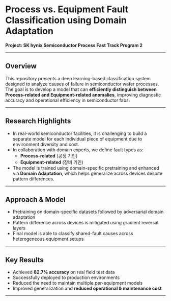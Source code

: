 # Process vs. Equipment Fault Classification using Domain Adaptation  
**Project: SK hynix Semiconductor Process Fast Track Program 2**

---

## Overview

This repository presents a deep learning-based classification system designed to analyze causes of failure in semiconductor wafer processes.  
The goal is to develop a model that can **efficiently distinguish between Process-related and Equipment-related anomalies**, improving diagnostic accuracy and operational efficiency in semiconductor fabs.

---

## Research Highlights

- In real-world semiconductor facilities, it is challenging to build a separate model for each individual piece of equipment due to environment diversity and cost.
- In collaboration with domain experts, we define fault types as:
  - **Process-related** (공정 기인)
  - **Equipment-related** (장비 기인)
- The model is trained using domain-specific pretraining and enhanced via **Domain Adaptation**, which helps generalize across devices despite pattern differences.

---

## Approach & Model

- Pretraining on domain-specific datasets followed by adversarial domain adaptation
- Pattern difference across devices is mitigated using gradient reversal layers
- Final model is able to classify shared-fault causes across heterogeneous equipment setups

---

## Key Results

- Achieved **82.7% accuracy** on real field test data
- Successfully deployed to production environments
- Reduced the need to maintain multiple per-equipment models
- Improved generalization and **reduced operational & maintenance cost**

---
